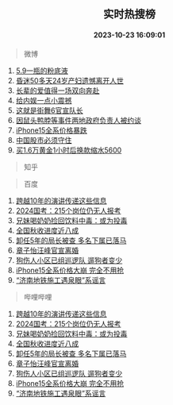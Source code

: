 <div align="center"><h2>实时热搜榜</h2><h4>2023-10-23 16:09:01</h4></div>

> 微博  

1. [5.9一瓶的粉底液](https://s.weibo.com/weibo?q=5.9%E4%B8%80%E7%93%B6%E7%9A%84%E7%B2%89%E5%BA%95%E6%B6%B2&t=31&band_rank=1&Refer=top)<br />
2. [昏迷50多天24岁产妇遗憾离开人世](https://s.weibo.com/weibo?q=%23%E6%98%8F%E8%BF%B750%E5%A4%9A%E5%A4%A924%E5%B2%81%E4%BA%A7%E5%A6%87%E9%81%97%E6%86%BE%E7%A6%BB%E5%BC%80%E4%BA%BA%E4%B8%96%23&t=31&band_rank=2&Refer=top)<br />
3. [长辈的爱值得一场双向奔赴](https://s.weibo.com/weibo?q=%23%E9%95%BF%E8%BE%88%E7%9A%84%E7%88%B1%E5%80%BC%E5%BE%97%E4%B8%80%E5%9C%BA%E5%8F%8C%E5%90%91%E5%A5%94%E8%B5%B4%23&t=31&band_rank=3&Refer=top)<br />
4. [给内娱一点小震撼](https://s.weibo.com/weibo?q=%23%E7%BB%99%E5%86%85%E5%A8%B1%E4%B8%80%E7%82%B9%E5%B0%8F%E9%9C%87%E6%92%BC%23&t=31&band_rank=4&Refer=top)<br />
5. [这就是街舞6官宣队长](https://s.weibo.com/weibo?q=%23%E8%BF%99%E5%B0%B1%E6%98%AF%E8%A1%97%E8%88%9E6%E5%AE%98%E5%AE%A3%E9%98%9F%E9%95%BF%23&t=31&band_rank=5&Refer=top)<br />
6. [因鼠头鸭脖等事件两地政府负责人被约谈](https://s.weibo.com/weibo?q=%23%E5%9B%A0%E9%BC%A0%E5%A4%B4%E9%B8%AD%E8%84%96%E7%AD%89%E4%BA%8B%E4%BB%B6%E4%B8%A4%E5%9C%B0%E6%94%BF%E5%BA%9C%E8%B4%9F%E8%B4%A3%E4%BA%BA%E8%A2%AB%E7%BA%A6%E8%B0%88%23&t=31&band_rank=6&Refer=top)<br />
7. [iPhone15全系价格暴跌](https://s.weibo.com/weibo?q=%23iPhone15%E5%85%A8%E7%B3%BB%E4%BB%B7%E6%A0%BC%E6%9A%B4%E8%B7%8C%23&t=31&band_rank=7&Refer=top)<br />
8. [中国股市必须守住](https://s.weibo.com/weibo?q=%23%E4%B8%AD%E5%9B%BD%E8%82%A1%E5%B8%82%E5%BF%85%E9%A1%BB%E5%AE%88%E4%BD%8F%23&t=31&band_rank=8&Refer=top)<br />
9. [买1.6万黄金1小时后换款缩水5600](https://s.weibo.com/weibo?q=%23%E4%B9%B01.6%E4%B8%87%E9%BB%84%E9%87%911%E5%B0%8F%E6%97%B6%E5%90%8E%E6%8D%A2%E6%AC%BE%E7%BC%A9%E6%B0%B45600%23&t=31&band_rank=9&Refer=top)<br />

> 知乎  


> 百度  

1. [跨越10年的演讲传递这些信息](https://www.baidu.com/s?wd=%E8%B7%A8%E8%B6%8A10%E5%B9%B4%E7%9A%84%E6%BC%94%E8%AE%B2%E4%BC%A0%E9%80%92%E8%BF%99%E4%BA%9B%E4%BF%A1%E6%81%AF&sa=fyb_news&rsv_dl=fyb_news)<br />
2. [2024国考：215个岗位仍无人报考](https://www.baidu.com/s?wd=2024%E5%9B%BD%E8%80%83%EF%BC%9A215%E4%B8%AA%E5%B2%97%E4%BD%8D%E4%BB%8D%E6%97%A0%E4%BA%BA%E6%8A%A5%E8%80%83&sa=fyb_news&rsv_dl=fyb_news)<br />
3. [兄妹喝奶奶捡回饮料中毒：或为投毒](https://www.baidu.com/s?wd=%E5%85%84%E5%A6%B9%E5%96%9D%E5%A5%B6%E5%A5%B6%E6%8D%A1%E5%9B%9E%E9%A5%AE%E6%96%99%E4%B8%AD%E6%AF%92%EF%BC%9A%E6%88%96%E4%B8%BA%E6%8A%95%E6%AF%92&sa=fyb_news&rsv_dl=fyb_news)<br />
4. [全国秋收进度近八成](https://www.baidu.com/s?wd=%E5%85%A8%E5%9B%BD%E7%A7%8B%E6%94%B6%E8%BF%9B%E5%BA%A6%E8%BF%91%E5%85%AB%E6%88%90&sa=fyb_news&rsv_dl=fyb_news)<br />
5. [卸任5年的局长被查 多名下属已落马](https://www.baidu.com/s?wd=%E5%8D%B8%E4%BB%BB5%E5%B9%B4%E7%9A%84%E5%B1%80%E9%95%BF%E8%A2%AB%E6%9F%A5+%E5%A4%9A%E5%90%8D%E4%B8%8B%E5%B1%9E%E5%B7%B2%E8%90%BD%E9%A9%AC&sa=fyb_news&rsv_dl=fyb_news)<br />
6. [章子怡汪峰官宣离婚](https://www.baidu.com/s?wd=%E7%AB%A0%E5%AD%90%E6%80%A1%E6%B1%AA%E5%B3%B0%E5%AE%98%E5%AE%A3%E7%A6%BB%E5%A9%9A&sa=fyb_news&rsv_dl=fyb_news)<br />
7. [狗伤人小区已组巡逻队 遛狗者变少](https://www.baidu.com/s?wd=%E7%8B%97%E4%BC%A4%E4%BA%BA%E5%B0%8F%E5%8C%BA%E5%B7%B2%E7%BB%84%E5%B7%A1%E9%80%BB%E9%98%9F+%E9%81%9B%E7%8B%97%E8%80%85%E5%8F%98%E5%B0%91&sa=fyb_news&rsv_dl=fyb_news)<br />
8. [iPhone15全系价格大崩 完全不用抢](https://www.baidu.com/s?wd=iPhone15%E5%85%A8%E7%B3%BB%E4%BB%B7%E6%A0%BC%E5%A4%A7%E5%B4%A9+%E5%AE%8C%E5%85%A8%E4%B8%8D%E7%94%A8%E6%8A%A2&sa=fyb_news&rsv_dl=fyb_news)<br />
9. [“济南地铁施工遇泉眼”系谣言](https://www.baidu.com/s?wd=%E2%80%9C%E6%B5%8E%E5%8D%97%E5%9C%B0%E9%93%81%E6%96%BD%E5%B7%A5%E9%81%87%E6%B3%89%E7%9C%BC%E2%80%9D%E7%B3%BB%E8%B0%A3%E8%A8%80&sa=fyb_news&rsv_dl=fyb_news)<br />

> 哔哩哔哩  

1. [跨越10年的演讲传递这些信息](https://www.baidu.com/s?wd=%E8%B7%A8%E8%B6%8A10%E5%B9%B4%E7%9A%84%E6%BC%94%E8%AE%B2%E4%BC%A0%E9%80%92%E8%BF%99%E4%BA%9B%E4%BF%A1%E6%81%AF&sa=fyb_news&rsv_dl=fyb_news)<br />
2. [2024国考：215个岗位仍无人报考](https://www.baidu.com/s?wd=2024%E5%9B%BD%E8%80%83%EF%BC%9A215%E4%B8%AA%E5%B2%97%E4%BD%8D%E4%BB%8D%E6%97%A0%E4%BA%BA%E6%8A%A5%E8%80%83&sa=fyb_news&rsv_dl=fyb_news)<br />
3. [兄妹喝奶奶捡回饮料中毒：或为投毒](https://www.baidu.com/s?wd=%E5%85%84%E5%A6%B9%E5%96%9D%E5%A5%B6%E5%A5%B6%E6%8D%A1%E5%9B%9E%E9%A5%AE%E6%96%99%E4%B8%AD%E6%AF%92%EF%BC%9A%E6%88%96%E4%B8%BA%E6%8A%95%E6%AF%92&sa=fyb_news&rsv_dl=fyb_news)<br />
4. [全国秋收进度近八成](https://www.baidu.com/s?wd=%E5%85%A8%E5%9B%BD%E7%A7%8B%E6%94%B6%E8%BF%9B%E5%BA%A6%E8%BF%91%E5%85%AB%E6%88%90&sa=fyb_news&rsv_dl=fyb_news)<br />
5. [卸任5年的局长被查 多名下属已落马](https://www.baidu.com/s?wd=%E5%8D%B8%E4%BB%BB5%E5%B9%B4%E7%9A%84%E5%B1%80%E9%95%BF%E8%A2%AB%E6%9F%A5+%E5%A4%9A%E5%90%8D%E4%B8%8B%E5%B1%9E%E5%B7%B2%E8%90%BD%E9%A9%AC&sa=fyb_news&rsv_dl=fyb_news)<br />
6. [章子怡汪峰官宣离婚](https://www.baidu.com/s?wd=%E7%AB%A0%E5%AD%90%E6%80%A1%E6%B1%AA%E5%B3%B0%E5%AE%98%E5%AE%A3%E7%A6%BB%E5%A9%9A&sa=fyb_news&rsv_dl=fyb_news)<br />
7. [狗伤人小区已组巡逻队 遛狗者变少](https://www.baidu.com/s?wd=%E7%8B%97%E4%BC%A4%E4%BA%BA%E5%B0%8F%E5%8C%BA%E5%B7%B2%E7%BB%84%E5%B7%A1%E9%80%BB%E9%98%9F+%E9%81%9B%E7%8B%97%E8%80%85%E5%8F%98%E5%B0%91&sa=fyb_news&rsv_dl=fyb_news)<br />
8. [iPhone15全系价格大崩 完全不用抢](https://www.baidu.com/s?wd=iPhone15%E5%85%A8%E7%B3%BB%E4%BB%B7%E6%A0%BC%E5%A4%A7%E5%B4%A9+%E5%AE%8C%E5%85%A8%E4%B8%8D%E7%94%A8%E6%8A%A2&sa=fyb_news&rsv_dl=fyb_news)<br />
9. [“济南地铁施工遇泉眼”系谣言](https://www.baidu.com/s?wd=%E2%80%9C%E6%B5%8E%E5%8D%97%E5%9C%B0%E9%93%81%E6%96%BD%E5%B7%A5%E9%81%87%E6%B3%89%E7%9C%BC%E2%80%9D%E7%B3%BB%E8%B0%A3%E8%A8%80&sa=fyb_news&rsv_dl=fyb_news)<br />
